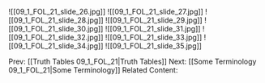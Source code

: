 ﻿

![[09_1_FOL_21_slide_26.jpg]]
![[09_1_FOL_21_slide_27.jpg]]
![[09_1_FOL_21_slide_28.jpg]]
![[09_1_FOL_21_slide_29.jpg]]
![[09_1_FOL_21_slide_30.jpg]]
![[09_1_FOL_21_slide_31.jpg]]
![[09_1_FOL_21_slide_32.jpg]]
![[09_1_FOL_21_slide_33.jpg]]
![[09_1_FOL_21_slide_34.jpg]]
![[09_1_FOL_21_slide_35.jpg]]


Prev: [[Truth Tables 09_1_FOL_21|Truth Tables]]
Next: [[Some Terminology 09_1_FOL_21|Some Terminology]]
Related Content: